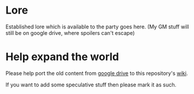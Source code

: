 # Lore
Established lore which is available to the party goes here. (My GM stuff will still be on google drive, where spoilers can't escape)

# Help expand the world
Please help port the old content from [google drive](https://drive.google.com/folderview?id=0B-PTl1ncCsOqWl81UmxZS0xJVzA&usp=drive_web) to this repository's [wiki](https://github.com/CC-Play-by-post-RPG/Lore/wiki).

If you want to add some speculative stuff then please mark it as such.
